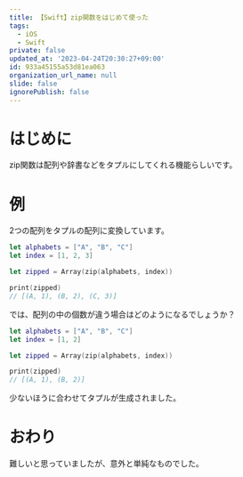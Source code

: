```yaml
---
title: 【Swift】zip関数をはじめて使った
tags:
  - iOS
  - Swift
private: false
updated_at: '2023-04-24T20:30:27+09:00'
id: 933a45155a53d81ea063
organization_url_name: null
slide: false
ignorePublish: false
---
```

# はじめに
zip関数は配列や辞書などをタプルにしてくれる機能らしいです。

# 例
2つの配列をタプルの配列に変換しています。
```swift
let alphabets = ["A", "B", "C"]
let index = [1, 2, 3]

let zipped = Array(zip(alphabets, index))

print(zipped)
// [(A, 1), (B, 2), (C, 3)]
```

では、配列の中の個数が違う場合はどのようになるでしょうか？

```swift
let alphabets = ["A", "B", "C"]
let index = [1, 2]

let zipped = Array(zip(alphabets, index))

print(zipped)
// [(A, 1), (B, 2)]
```

少ないほうに合わせてタプルが生成されました。

# おわり
難しいと思っていましたが、意外と単純なものでした。
